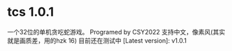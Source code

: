 # tcs 1.0.1
一个32位的单机贪吃蛇游戏。
Programed by CSY2022
支持中文，像素风(其实就是画质差，用的hzk 16)
目前还在测试中
[Latest version]: v1.0.1
